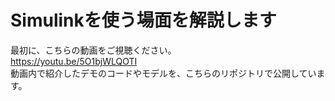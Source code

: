 # Simulinkを使う場面を解説します

最初に、こちらの動画をご視聴ください。<br>
<https://youtu.be/5O1bjWLQOTI> <br>
動画内で紹介したデモのコードやモデルを、こちらのリポジトリで公開しています。
